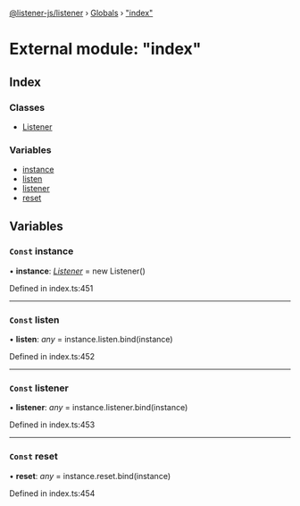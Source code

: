 [@listener-js/listener](../README.md) › [Globals](../globals.md) › ["index"](_index_.md)

# External module: "index"


## Index

### Classes

* [Listener](../classes/_index_.listener.md)

### Variables

* [instance](_index_.md#const-instance)
* [listen](_index_.md#const-listen)
* [listener](_index_.md#const-listener)
* [reset](_index_.md#const-reset)

## Variables

### `Const` instance

• **instance**: *[Listener](../classes/_index_.listener.md)* =  new Listener()

Defined in index.ts:451

___

### `Const` listen

• **listen**: *any* =  instance.listen.bind(instance)

Defined in index.ts:452

___

### `Const` listener

• **listener**: *any* =  instance.listener.bind(instance)

Defined in index.ts:453

___

### `Const` reset

• **reset**: *any* =  instance.reset.bind(instance)

Defined in index.ts:454